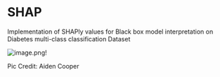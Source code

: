 # SHAP
 Implementation of SHAPly values for Black box model interpretation on Diabetes multi-class classification Dataset
 
 ![image.png](attachment:9bb32763-f2ff-48df-b508-e944fa2e4d71.png)!

Pic Credit: Aiden Cooper
